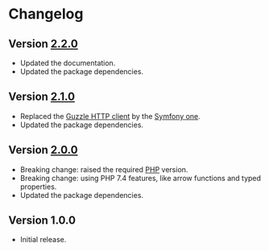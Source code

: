 # Changelog

## Version [2.2.0](https://git.belin.io/cedx/robo-php-minify/compare/v2.1.0...v2.2.0)
- Updated the documentation.
- Updated the package dependencies.

## Version [2.1.0](https://git.belin.io/cedx/robo-php-minify/compare/v2.0.0...v2.1.0)
- Replaced the [Guzzle HTTP client](http://docs.guzzlephp.org) by the [Symfony one](https://symfony.com/doc/current/components/http_client.html).
- Updated the package dependencies.

## Version [2.0.0](https://git.belin.io/cedx/robo-php-minify/compare/v1.0.0...v2.0.0)
- Breaking change: raised the required [PHP](https://www.php.net) version.
- Breaking change: using PHP 7.4 features, like arrow functions and typed properties.
- Updated the package dependencies.

## Version 1.0.0
- Initial release.
